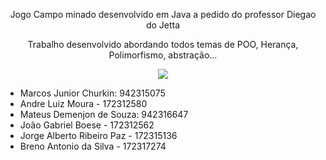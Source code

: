 

<p align="center"> Jogo Campo minado desenvolvido em Java a pedido do professor Diegao do Jetta </p>
<p align="center">Trabalho desenvolvido abordando todos temas de POO, Herança, Polimorfismo, abstração...</p>


<div align="center">
<img src="https://github.com/MarcosCK/TrabalhoFacul-Campo/issues/2#issue-1774909451"/>
</div>





* Marcos Junior Churkin: 942315075
* Andre Luiz Moura - 172312580
* Mateus Demenjon de Souza: 942316647
* João Gabriel Boese - 172312562
* Jorge Alberto Ribeiro Paz - 172315136
* Breno Antonio da Silva - 172317274

